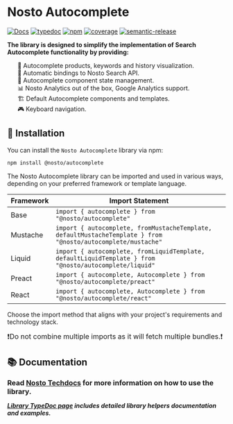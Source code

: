 # Nosto Autocomplete

[![Docs](https://img.shields.io/badge/%F0%9F%93%9A-Documentation-pink)](https://docs.nosto.com/techdocs/implementing-nosto/implement-search/implement-autocomplete-using-library/installation)
[![typedoc](https://img.shields.io/badge/%F0%9F%93%96-TypeDoc-blue)](https://nosto.github.io/nosto-autocomplete/)
[![npm](https://img.shields.io/npm/v/@nosto/autocomplete?color=33cd56&logo=npm)](https://www.npmjs.com/package/@nosto/autocomplete)
[![coverage](https://nosto.github.io/nosto-autocomplete/coverage/badge.svg)](https://nosto.github.io/nosto-autocomplete/coverage/lcov-report/)
[![semantic-release](https://img.shields.io/badge/%20%20%F0%9F%93%A6%F0%9F%9A%80-semantic--release-e10079.svg)](https://github.com/semantic-release/semantic-release)

**The library is designed to simplify the implementation of Search Autocomplete functionality by providing:**

&nbsp; &nbsp; &nbsp; 🌟 Autocomplete products, keywords and history visualization.<br/>
&nbsp; &nbsp; &nbsp; 🔄 Automatic bindings to Nosto Search API.<br />
&nbsp; &nbsp; &nbsp; 🧩 Autocomplete component state management.<br />
&nbsp; &nbsp; &nbsp; 📊 Nosto Analytics out of the box, Google Analytics support. <br />
&nbsp; &nbsp; &nbsp; 🏗️ Default Autocomplete components and templates.<br />
&nbsp; &nbsp; &nbsp; 🎮 Keyboard navigation.

## 💾 Installation

You can install the `Nosto Autocomplete` library via npm:

```bash
npm install @nosto/autocomplete
```

The Nosto Autocomplete library can be imported and used in various ways, depending on your preferred framework or template language.


| Framework | Import Statement |
|-----------|-----------------|
| Base      | `import { autocomplete } from "@nosto/autocomplete"` |
| Mustache  | `import { autocomplete, fromMustacheTemplate, defaultMustacheTemplate } from "@nosto/autocomplete/mustache"` |
| Liquid    | `import { autocomplete, fromLiquidTemplate, defaultLiquidTemplate } from "@nosto/autocomplete/liquid"` |
| Preact    | `import { autocomplete, Autocomplete } from "@nosto/autocomplete/preact"` |
| React     | `import { autocomplete, Autocomplete } from "@nosto/autocomplete/react"` |

Choose the import method that aligns with your project's requirements and technology stack.

<font size="3">❗Do not combine multiple imports as it will fetch multiple bundles.❗
</font>

## 📚 Documentation

<font size="3">**Read [Nosto Techdocs](https://docs.nosto.com/techdocs/implementing-nosto/implement-search/implement-autocomplete-using-library/initialization) for more information on how to use the library.**
</font>

***[Library TypeDoc page](https://nosto.github.io/nosto-autocomplete/) includes detailed library helpers documentation and examples.***
